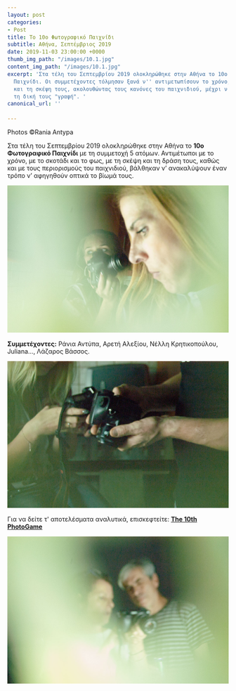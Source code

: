 ```yaml
---
layout: post
categories:
- Post
title: Το 10ο Φωτογραφικό Παιχνίδι
subtitle: Αθήνα, Σεπτέμβριος 2019
date: 2019-11-03 23:00:00 +0000
thumb_img_path: "/images/10.1.jpg"
content_img_path: "/images/10.1.jpg"
excerpt: 'Στα τέλη του Σεπτεμβρίου 2019 ολοκληρώθηκε στην Αθήνα το 10ο Φωτογραφικό
  Παιχνίδι. Οι συμμετέχοντες τόλμησαν ξανά ν'' αντιμετωπίσουν το χρόνο, με τη δράση
  και τη σκέψη τους, ακολουθώντας τους κανόνες του παιχνιδιού, μέχρι ν''ανακαλύψουν
  τη δική τους "γραφή". '
canonical_url: ''

---
```

Photos ©Rania Antypa

Στα τέλη του Σεπτεμβρίου 2019 ολοκληρώθηκε στην Αθήνα το **10ο Φωτογραφικό Παιχνίδι** με τη συμμετοχή 5 ατόμων. Αντιμέτωποι με το χρόνο, με το σκοτάδι και το φως, με τη σκέψη και τη δράση τους, καθώς και με τους περιορισμούς του παιχνιδιού, βάλθηκαν ν’ ανακαλύψουν έναν τρόπο ν’ αφηγηθούν οπτικά το βίωμά τους.

![](/images/10.2.jpg)

**Συμμετέχοντες:** Ράνια Αντύπα, Αρετή Αλεξίου, Νέλλη Κρητικοπούλου, Juliana..., Λάζαρος Βάσσος.

![](/images/10.4.jpg)

Για να δείτε τ' αποτελέσματα αναλυτικά, επισκεφτείτε: [**The 10th PhotoGame**](https://photogames.tk/tag/games/)

![](/images/10.3-1.jpg)